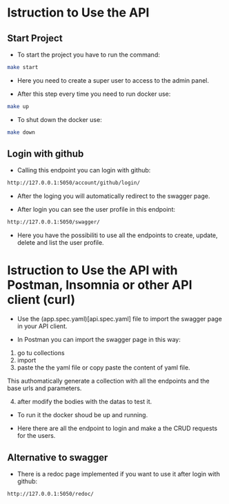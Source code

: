 # Istruction to Use the API

## Start Project

- To start the project you have to run the command:

```bash
make start
```
 - Here you need to create a super user to access to the admin panel.

 - After this step every time you need to run docker use:

```bash
make up
```

- To shut down the docker use:

```bash
make down
```

 ## Login with github
  
 - Calling this endpoint you can login with github:

```bash
http://127.0.0.1:5050/account/github/login/
```
- After the loging you will automatically redirect to the swagger page.

- After login you can see the user profile in this endpoint:

```bash
http://127.0.0.1:5050/swagger/
```
- Here you have the possibiliti to use all the endpoints to create, update, delete and list the user profile.

# Istruction to Use the API with Postman, Insomnia or other API client (curl)

- Use the (app.spec.yaml)[api.spec.yaml] file to import the swagger page in your API client.

- In Postman you can import the swagger page in this way:

 1. go tu collections
 2. import
 3. paste the the yaml file or copy paste the content of yaml file.

 This authomatically generate a collection with all the endpoints and the base urls and parameters.

 4. after modify the bodies with the datas to test it.

 - To run it the docker shoud be up and running.

 - Here there are all the endpoint to login and make a the CRUD requests for the users.


## Alternative to swagger

- There is a redoc page implemented if you want to use it after login with github:

```bash
http://127.0.0.1:5050/redoc/
```